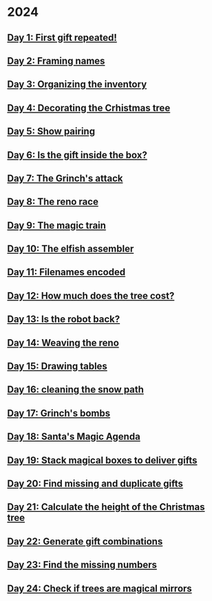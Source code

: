 # 2024

## [Day 1: First gift repeated!](./day1)

## [Day 2: Framing names](./day2)

## [Day 3: Organizing the inventory](./day3)

## [Day 4: Decorating the Crhistmas tree](./day4)

## [Day 5: Show pairing](./day5)

## [Day 6: Is the gift inside the box?](./day6)

## [Day 7: The Grinch's attack](./day7)

## [Day 8: The reno race](./day8)

## [Day 9: The magic train](./day9)

## [Day 10: The elfish assembler](./day10)

## [Day 11: Filenames encoded](./day11)

## [Day 12: How much does the tree cost?](./day12)

## [Day 13: Is the robot back?](./day13)

## [Day 14: Weaving the reno](./day14)

## [Day 15: Drawing tables](./day15)

## [Day 16: cleaning the snow path](./day16)

## [Day 17: Grinch's bombs](./day17)

## [Day 18: Santa's Magic Agenda](./day18)

## [Day 19: Stack magical boxes to deliver gifts](./day19)

## [Day 20: Find missing and duplicate gifts](./day20)

## [Day 21: Calculate the height of the Christmas tree](./day21)

## [Day 22: Generate gift combinations](./day22)

## [Day 23: Find the missing numbers](./day23)

## [Day 24: Check if trees are magical mirrors](./day24)
